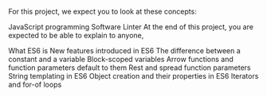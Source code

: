 For this project, we expect you to look at these concepts:

JavaScript programming
Software Linter
At the end of this project, you are expected to be able to explain to anyone,

What ES6 is
New features introduced in ES6
The difference between a constant and a variable
Block-scoped variables
Arrow functions and function parameters default to them
Rest and spread function parameters
String templating in ES6
Object creation and their properties in ES6
Iterators and for-of loops
